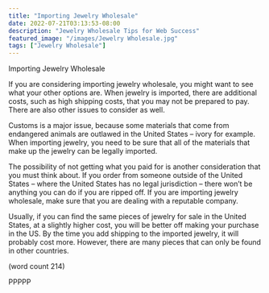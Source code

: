 ```yaml
---
title: "Importing Jewelry Wholesale"
date: 2022-07-21T03:13:53-08:00
description: "Jewelry Wholesale Tips for Web Success"
featured_image: "/images/Jewelry Wholesale.jpg"
tags: ["Jewelry Wholesale"]
---
```


Importing Jewelry Wholesale

If you are considering importing jewelry wholesale, 
you might want to see what your other options are. 
When jewelry is imported, there are additional 
costs, such as high shipping costs, that you may 
not be prepared to pay. There are also other issues 
to consider as well.

Customs is a major issue, because some materials 
that come from endangered animals are outlawed in 
the United States – ivory for example. When 
importing jewelry, you need to be sure that all of 
the materials that make up the jewelry can be 
legally imported. 

The possibility of not getting what you paid for is 
another consideration that you must think about. If 
you order from someone outside of the United 
States – where the United States has no legal 
jurisdiction – there won’t be anything you can do if 
you are ripped off. If you are importing jewelry 
wholesale, make sure that you are dealing with a 
reputable company.

Usually, if you can find the same pieces of jewelry 
for sale in the United States, at a slightly higher 
cost, you will be better off making your purchase in 
the US. By the time you add shipping to the 
imported jewelry, it will probably cost more. 
However, there are many pieces that can only be 
found in other countries. 

(word count 214)

PPPPP

